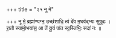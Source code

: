 +++
title = "२५ नू मे"

+++
नू मे॒ ब्रह्मा॑ण्यग्न॒ उच्छ॑शाधि॒ त्वं दे॑व म॒घव॑द्भ्यः सुषूदः ।  
रा॒तौ स्या॑मो॒भया॑स॒ आ ते॑ यू॒यं पा॑त स्व॒स्तिभिः॒ सदा॑ नः ॥